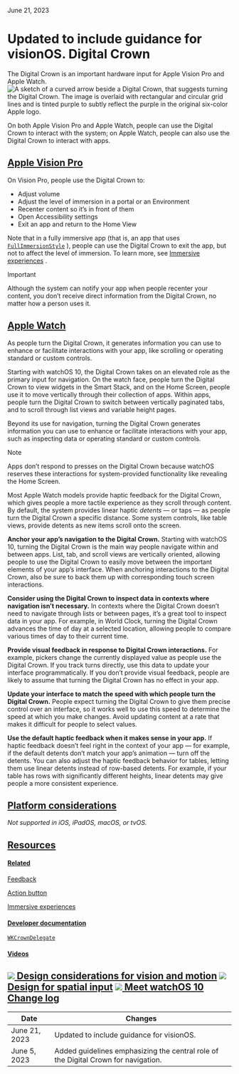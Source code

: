 June 21, 2023

 Updated to include guidance for visionOS. Digital Crown
=============

The Digital Crown is an important hardware input for Apple Vision Pro and Apple Watch.![A sketch of a curved arrow beside a Digital Crown, that suggests turning the Digital Crown. The image is overlaid with rectangular and circular grid lines and is tinted purple to subtly reflect the purple in the original six-color Apple logo.](https://docs-assets.developer.apple.com/published/3b12fdaf898877ad12d62535cea6d032/inputs-digital-crown-intro@2x.png)

On both Apple Vision Pro and Apple Watch, people can use the Digital Crown to interact with the system; on Apple Watch, people can also use the Digital Crown to interact with apps.

[Apple Vision Pro](/design/human-interface-guidelines/digital-crown#Apple-Vision-Pro)
-------------------------------------------------------------------------------------

On Vision Pro, people use the Digital Crown to:

* Adjust volume
* Adjust the level of immersion in a portal or an Environment
* Recenter content so it’s in front of them
* Open Accessibility settings
* Exit an app and return to the Home View

Note that in a fully immersive app (that is, an app that uses [`FullImmersionStyle`](/documentation/SwiftUI/FullImmersionStyle)
), people can use the Digital Crown to exit the app, but not to affect the level of immersion. To learn more, see [Immersive experiences](/design/human-interface-guidelines/immersive-experiences)
.

Important

Although the system can notify your app when people recenter your content, you don’t receive direct information from the Digital Crown, no matter how a person uses it.

[Apple Watch](/design/human-interface-guidelines/digital-crown#Apple-Watch)
---------------------------------------------------------------------------

As people turn the Digital Crown, it generates information you can use to enhance or facilitate interactions with your app, like scrolling or operating standard or custom controls.

Starting with watchOS 10, the Digital Crown takes on an elevated role as the primary input for navigation. On the watch face, people turn the Digital Crown to view widgets in the Smart Stack, and on the Home Screen, people use it to move vertically through their collection of apps. Within apps, people turn the Digital Crown to switch between vertically paginated tabs, and to scroll through list views and variable height pages.

Beyond its use for navigation, turning the Digital Crown generates information you can use to enhance or facilitate interactions with your app, such as inspecting data or operating standard or custom controls.

Note

Apps don’t respond to presses on the Digital Crown because watchOS reserves these interactions for system-provided functionality like revealing the Home Screen.

Most Apple Watch models provide haptic feedback for the Digital Crown, which gives people a more tactile experience as they scroll through content. By default, the system provides linear haptic *detents* — or taps — as people turn the Digital Crown a specific distance. Some system controls, like table views, provide detents as new items scroll onto the screen.

**Anchor your app’s navigation to the Digital Crown.** Starting with watchOS 10, turning the Digital Crown is the main way people navigate within and between apps. List, tab, and scroll views are vertically oriented, allowing people to use the Digital Crown to easily move between the important elements of your app’s interface. When anchoring interactions to the Digital Crown, also be sure to back them up with corresponding touch screen interactions.

**Consider using the Digital Crown to inspect data in contexts where navigation isn’t necessary.** In contexts where the Digital Crown doesn’t need to navigate through lists or between pages, it’s a great tool to inspect data in your app. For example, in World Clock, turning the Digital Crown advances the time of day at a selected location, allowing people to compare various times of day to their current time.

**Provide visual feedback in response to Digital Crown interactions.** For example, pickers change the currently displayed value as people use the Digital Crown. If you track turns directly, use this data to update your interface programmatically. If you don’t provide visual feedback, people are likely to assume that turning the Digital Crown has no effect in your app.

**Update your interface to match the speed with which people turn the Digital Crown.** People expect turning the Digital Crown to give them precise control over an interface, so it works well to use this speed to determine the speed at which you make changes. Avoid updating content at a rate that makes it difficult for people to select values.

**Use the default haptic feedback when it makes sense in your app.** If haptic feedback doesn’t feel right in the context of your app — for example, if the default detents don’t match your app’s animation — turn off the detents. You can also adjust the haptic feedback behavior for tables, letting them use linear detents instead of row-based detents. For example, if your table has rows with significantly different heights, linear detents may give people a more consistent experience.

[Platform considerations](/design/human-interface-guidelines/digital-crown#Platform-considerations)
---------------------------------------------------------------------------------------------------

*Not supported in iOS, iPadOS, macOS, or tvOS.*

[Resources](/design/human-interface-guidelines/digital-crown#Resources)
-----------------------------------------------------------------------

#### [Related](/design/human-interface-guidelines/digital-crown#Related)

[Feedback](/design/human-interface-guidelines/feedback)


[Action button](/design/human-interface-guidelines/action-button)


[Immersive experiences](/design/human-interface-guidelines/immersive-experiences)


#### [Developer documentation](/design/human-interface-guidelines/digital-crown#Developer-documentation)

[`WKCrownDelegate`](/documentation/watchkit/wkcrowndelegate)


#### [Videos](/design/human-interface-guidelines/digital-crown#Videos)

[![](https://devimages-cdn.apple.com/wwdc-services/images/D35E0E85-CCB6-41A1-B227-7995ECD83ED5/2C47B638-090D-4CBB-9E9E-EBE8114536D9/8132_wide_250x141_1x.jpg) Design considerations for vision and motion](https://developer.apple.com/videos/play/wwdc2023/10078) 
[![](https://devimages-cdn.apple.com/wwdc-services/images/D35E0E85-CCB6-41A1-B227-7995ECD83ED5/C6CDCC79-CCD0-4D2F-A4D1-8FC70DC663DB/8127_wide_250x141_1x.jpg) Design for spatial input](https://developer.apple.com/videos/play/wwdc2023/10073) 
[![](https://devimages-cdn.apple.com/wwdc-services/images/D35E0E85-CCB6-41A1-B227-7995ECD83ED5/B1446E95-6CAF-4E43-BAE7-0C7041B44B94/8054_wide_250x141_1x.jpg) Meet watchOS 10](https://developer.apple.com/videos/play/wwdc2023/10026) 
[Change log](/design/human-interface-guidelines/digital-crown#Change-log)
-------------------------------------------------------------------------



| Date | Changes |
| --- | --- |
| June 21, 2023 | Updated to include guidance for visionOS. |
| June 5, 2023 | Added guidelines emphasizing the central role of the Digital Crown for navigation. |

